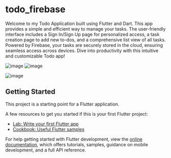 # todo_firebase

Welcome to my Todo Application built using Flutter and Dart. This app provides a simple and efficient way to manage your tasks. The user-friendly interface includes a Sign In/Sign Up page for personalized access, a task creation page to add new to-dos, and a comprehensive list view of all tasks. Powered by Firebase, your tasks are securely stored in the cloud, ensuring seamless access across devices. Dive into productivity with this intuitive and customizable Todo app!



![image](https://github.com/akshat598/todo_flutter_application/assets/97584314/ac5aafae-51a6-460e-8190-8409a591d629) ![image](https://github.com/akshat598/todo_flutter_application/assets/97584314/3cd18c35-f46d-47c7-99a7-72bb03eaba1a)




 






![image](https://github.com/akshat598/todo_flutter_application/assets/97584314/40072eb5-c5bc-4153-b115-955a1899c9cc)



















































































































































## Getting Started

This project is a starting point for a Flutter application.

A few resources to get you started if this is your first Flutter project:

- [Lab: Write your first Flutter app](https://docs.flutter.dev/get-started/codelab)
- [Cookbook: Useful Flutter samples](https://docs.flutter.dev/cookbook)

For help getting started with Flutter development, view the
[online documentation](https://docs.flutter.dev/), which offers tutorials,
samples, guidance on mobile development, and a full API reference.
